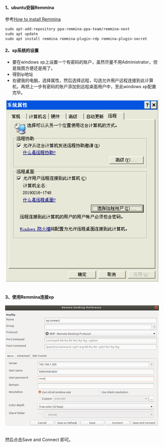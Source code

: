 #### 1、ubuntu安装Remmina

参考[How to install Remmina](https://remmina.org/how-to-install-remmina/#)

```
sudo apt-add-repository ppa:remmina-ppa-team/remmina-next
sudo apt update
sudo apt install remmina remmina-plugin-rdp remmina-plugin-secret
```

#### 2、xp系统的设置

- 要在windows xp上设置一个有密码的账户，虽然尽量不用Administrator，但是我图方便还是用了。
- 得到ip地址
- 右键我的电脑，选择属性，然后选择远程，勾选允许用户远程连接到此计算机，再把上一步有密码的账户添加到远程桌面用户中，至此windows xp配置完毕。

<div align="center"> <img src="pics/设置xp运行远程连接.png" width="500"/> </div><br>

#### 3、使用Remmina连接xp

<div align="center"> <img src="pics/Remmina连接xp.png" width="850"/> </div><br>

然后点击Save and Connect 即可。